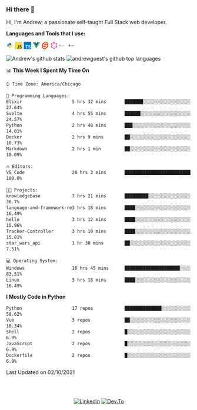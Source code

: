 ### Hi there 👋

Hi, I'm Andrew, a passionate self-taught Full Stack web developer.

**Languages and Tools that I use:**  

<code><img height="20" src="https://raw.githubusercontent.com/github/explore/80688e429a7d4ef2fca1e82350fe8e3517d3494d/topics/python/python.png"></code>
<code><img height="20" src="https://raw.githubusercontent.com/github/explore/80688e429a7d4ef2fca1e82350fe8e3517d3494d/topics/javascript/javascript.png"></code>
<code><img height="20" src="https://raw.githubusercontent.com/github/explore/80688e429a7d4ef2fca1e82350fe8e3517d3494d/topics/typescript/typescript.png"></code>
<code><img height="20" src="https://raw.githubusercontent.com/github/explore/80688e429a7d4ef2fca1e82350fe8e3517d3494d/topics/vue/vue.png"></code>
<code><img height="20" src="https://raw.githubusercontent.com/github/explore/42198dc9113595ddd22cc12771bb719c8cf08b67/topics/svelte/svelte.png"></code>
<code><img height="20" src="https://raw.githubusercontent.com/github/explore/5c058a388828bb5fde0bcafd4bc867b5bb3f26f3/topics/graphql/graphql.png"></code>
<code><img height="20" src="https://raw.githubusercontent.com/github/explore/80688e429a7d4ef2fca1e82350fe8e3517d3494d/topics/mongodb/mongodb.png"></code>
<code><img height="20" src="https://raw.githubusercontent.com/github/explore/d106aa3f6fa091ab80ab5c8cf0d931baff3caaea/topics/elixir/elixir.png"></code>

![Andrew's github stats](https://github-readme-stats.vercel.app/api?username=andrewguest&show_icons=true&theme=vue-dark&count_private=true)
<img height="180em" src="https://github-readme-stats.vercel.app/api/top-langs/?username=andrewguest&theme=vue-dark&layout=compact" alt="andrewguest's github top languages" />

<!--START_SECTION:waka-->
📊 **This Week I Spent My Time On** 

```text
⌚︎ Time Zone: America/Chicago

💬 Programming Languages: 
Elixir                   5 hrs 32 mins       ███████░░░░░░░░░░░░░░░░░░   27.64% 
Svelte                   4 hrs 55 mins       ██████░░░░░░░░░░░░░░░░░░░   24.57% 
Python                   2 hrs 48 mins       ███░░░░░░░░░░░░░░░░░░░░░░   14.01% 
Docker                   2 hrs 9 mins        ██░░░░░░░░░░░░░░░░░░░░░░░   10.73% 
Markdown                 2 hrs 1 min         ██░░░░░░░░░░░░░░░░░░░░░░░   10.09%

🔥 Editors: 
VS Code                  20 hrs 3 mins       █████████████████████████   100.0%

🐱‍💻 Projects: 
knowledgebase            7 hrs 21 mins       █████████░░░░░░░░░░░░░░░░   36.7% 
language-and-framework-re3 hrs 18 mins       ████░░░░░░░░░░░░░░░░░░░░░   16.49% 
hello                    3 hrs 12 mins       ████░░░░░░░░░░░░░░░░░░░░░   15.96% 
Tracker-Controller       3 hrs 10 mins       ████░░░░░░░░░░░░░░░░░░░░░   15.81% 
star_wars_api            1 hr 30 mins        ██░░░░░░░░░░░░░░░░░░░░░░░   7.51%

💻 Operating System: 
Windows                  16 hrs 45 mins      █████████████████████░░░░   83.51% 
Linux                    3 hrs 18 mins       ████░░░░░░░░░░░░░░░░░░░░░   16.49%

```

**I Mostly Code in Python** 

```text
Python                   17 repos            ██████████████░░░░░░░░░░░   58.62% 
Vue                      3 repos             ██░░░░░░░░░░░░░░░░░░░░░░░   10.34% 
Shell                    2 repos             █░░░░░░░░░░░░░░░░░░░░░░░░   6.9% 
JavaScript               2 repos             █░░░░░░░░░░░░░░░░░░░░░░░░   6.9% 
Dockerfile               2 repos             █░░░░░░░░░░░░░░░░░░░░░░░░   6.9%

```



 Last Updated on 02/10/2021
<!--END_SECTION:waka-->

<br><br>
<p align="center">
   <a href="https://www.linkedin.com/in/andrew-guest-a891759a" target="_blank"><img src="https://img.shields.io/badge/LinkedIn-0077B5?style=for-the-badge&logo=linkedin&logoColor=white" alt="Linkedin"></a>
  <a href="https://dev.to/aguest" target="_blank"><img src="https://img.shields.io/badge/Dev.to-0A0A0A?style=for-the-badge&logo=dev%2Eto&logoColor=white" alt="Dev.To"></a>
</p>
